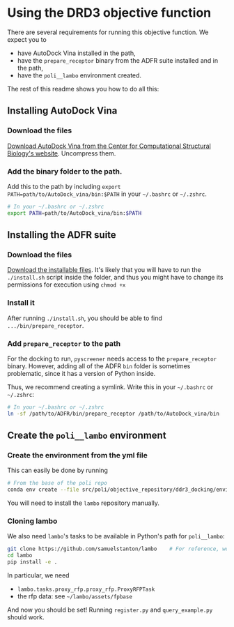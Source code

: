 # Using the DRD3 objective function

There are several requirements for running this objective function. We expect you to

- have AutoDock Vina installed in the path,
- have the `prepare_receptor` binary from the ADFR suite installed and in the path,
- have the `poli__lambo` environment created.

The rest of this readme shows you how to do all this:

## Installing AutoDock Vina

### Download the files

[Download AutoDock Vina from the Center for Computational Structural Biology's website](https://vina.scripps.edu/downloads/). Uncompress them.

### Add the binary folder to the path.

Add this to the path by including `export PATH=path/to/AutoDock_vina/bin:$PATH` in your `~/.bashrc` or `~/.zshrc`.

```bash
# In your ~/.bashrc or ~/.zshrc
export PATH=path/to/AutoDock_vina/bin:$PATH
```

## Installing the ADFR suite

### Download the files

[Download the installable files](https://ccsb.scripps.edu/adfr/downloads/). It's likely that you will have to run the `./install.sh` script inside the folder, and thus you might have to change its permissions for execution using `chmod +x`

### Install it

After running `./install.sh`, you should be able to find `.../bin/prepare_receptor`.

### Add `prepare_receptor` to the path

For the docking to run, `pyscreener` needs access to the `prepare_receptor` binary. However, adding all of the ADFR `bin` folder is sometimes problematic, since it has a version of Python inside.

Thus, we recommend creating a symlink. Write this in your `~/.bashrc` or `~/.zshrc`:

```bash
# In your ~/.bashrc or ~/.zshrc
ln -sf /path/to/ADFR/bin/prepare_receptor /path/to/AutoDock_vina/bin
```

## Create the `poli__lambo` environment

### Create the environment from the yml file

This can easily be done by running

```bash
# From the base of the poli repo
conda env create --file src/poli/objective_repository/ddr3_docking/environment.yml
```

You will need to install the `lambo` repository manually.

### Cloning lambo

We also need `lambo`'s tasks to be available in Python's path for `poli__lambo`:

```bash
git clone https://github.com/samuelstanton/lambo    # For reference, we use 431b052
cd lambo
pip install -e .  
```

In particular, we need
- `lambo.tasks.proxy_rfp.proxy_rfp.ProxyRFPTask`
- the rfp data: see `~/lambo/assets/fpbase`

And now you should be set! Running `register.py` and `query_example.py` should work.
